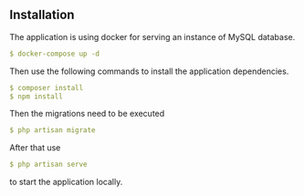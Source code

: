 ## Installation
The application is using docker for serving an instance of MySQL database.
```yaml
$ docker-compose up -d
```

Then use the following commands to install the application dependencies.
```yaml
$ composer install
$ npm install
```
Then the migrations need to be executed
```yaml
$ php artisan migrate
```
After that use
```yaml
$ php artisan serve
```
to start the application locally.

